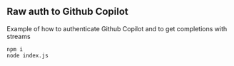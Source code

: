 ## Raw auth to Github Copilot

Example of how to authenticate Github Copilot and to get completions with streams  

```
npm i
node index.js
```
